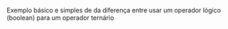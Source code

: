 Exemplo básico e simples de da diferença entre usar um operador lógico (boolean) para um operador ternário 